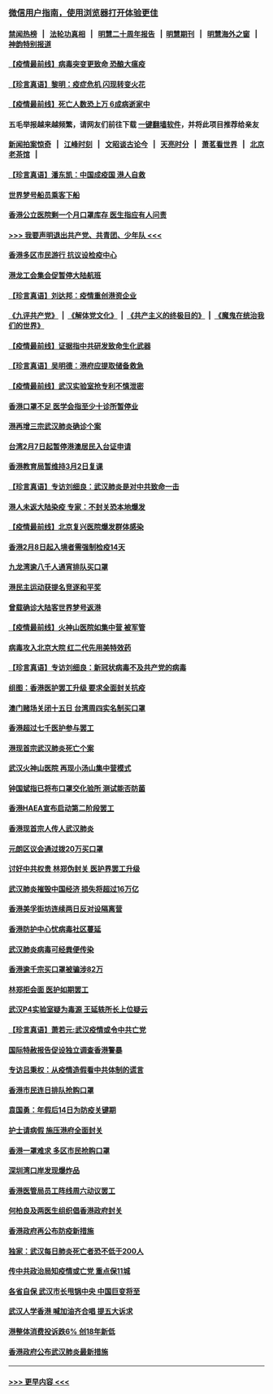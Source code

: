 ### [微信用户指南，使用浏览器打开体验更佳](https://github.com/gfw-breaker/banned-news1/blob/master/indexes/wechat-guide.md?t=0)
#### [禁闻热榜](热点新闻.md?t=0)  &nbsp;&nbsp;|&nbsp;&nbsp; [法轮功真相](https://github.com/gfw-breaker/truth/blob/master/README.md?t=0) &nbsp;&nbsp;|&nbsp;&nbsp; [明慧二十周年报告](https://github.com/gfw-breaker/mh-reports/blob/master/README.md?t=0) &nbsp;&nbsp;|&nbsp;&nbsp;[明慧期刊](https://github.com/gfw-breaker/mh-qikan) &nbsp;&nbsp;|&nbsp;&nbsp; [明慧海外之窗](https://github.com/gfw-breaker/mh-news/blob/master/README.md?t=0) &nbsp;&nbsp;|&nbsp;&nbsp; [神韵特别报道](https://github.com/gfw-breaker/mh-news/blob/master/shenyun.md?t=0)
#### [【疫情最前线】病毒突变更致命 恐酿大瘟疫](../pages/nsc415/n11859604.md?t=02110833) 
#### [【珍言真语】黎明：疫症危机 闪现转变火花](../pages/nsc415/n11859199.md?t=02110833) 
#### [【疫情最前线】死亡人数恐上万 6成病逝家中](../pages/nsc415/n11856687.md?t=02110833) 
#### 五毛举报越来越频繁，请网友们前往下载 [一键翻墙软件](https://github.com/gfw-breaker/ssr-accounts)，并将此项目推荐给亲友
#### [新闻拍案惊奇](https://github.com/gfw-breaker/banned-news1/blob/master/pages/link4.md) &nbsp;&nbsp;|&nbsp;&nbsp; [江峰时刻](https://github.com/gfw-breaker/banned-news1/blob/master/pages/link4.md) &nbsp;&nbsp;|&nbsp;&nbsp; [文昭谈古论今](https://github.com/gfw-breaker/banned-news1/blob/master/pages/link4.md) &nbsp;&nbsp;|&nbsp;&nbsp; [天亮时分](https://github.com/gfw-breaker/banned-news1/blob/master/pages/link4.md) &nbsp;&nbsp;|&nbsp;&nbsp; [萧茗看世界](https://github.com/gfw-breaker/banned-news1/blob/master/pages/link4.md) &nbsp;&nbsp;|&nbsp;&nbsp; [北京老茶馆](https://github.com/gfw-breaker/banned-news1/blob/master/pages/link4.md) &nbsp;&nbsp;|&nbsp;&nbsp; 
#### [【珍言真语】潘东凯：中国成疫国 港人自救](../pages/nsc415/n11856962.md?t=02110833) 
#### [世界梦号船员乘客下船](../pages/nsc415/n11856883.md?t=02110833) 
#### [香港公立医院剩一个月口罩库存 医生指应有人问责](../pages/nsc415/n11856875.md?t=02110833) 
#### [>>> 我要声明退出共产党、共青团、少年队 <<<](https://github.com/begood0513/goodnews/blob/master/quit/letter.md) 
#### [香港多区市民游行 抗议设检疫中心](../pages/nsc415/n11856866.md?t=02110833) 
#### [港龙工会集会促暂停大陆航班](../pages/nsc415/n11856840.md?t=02110833) 
#### [【珍言真语】刘达邦：疫情重创港资企业](../pages/nsc415/n11854274.md?t=02110833) 
#### [《九评共产党》](https://github.com/begood0513/9ping.md/blob/master/README.md) &nbsp;|&nbsp; [《解体党文化》](../../../../jtdwh.md/blob/master/README.md)  &nbsp;|&nbsp; [《共产主义的终极目的》](../../../../gczydzjmd.md/blob/master/README.md) &nbsp;|&nbsp; [《魔鬼在统治我们的世界》](../../../../mgztzwmdsj.md/blob/master/README.md) 
#### [【疫情最前线】证据指中共研发致命生化武器](../pages/nsc415/n11853087.md?t=02110833) 
#### [【珍言真语】吴明德：港府应提取储备救急](../pages/nsc415/n11852734.md?t=02110833) 
#### [【疫情最前线】武汉实验室抢专利不慎泄密](../pages/nsc415/n11850310.md?t=02110833) 
#### [香港口罩不足 医学会指至少十诊所暂停业](../pages/nsc415/n11850301.md?t=02110833) 
#### [港再增三宗武汉肺炎确诊个案](../pages/nsc415/n11850328.md?t=02110833) 
#### [台湾2月7日起暂停港澳居民入台证申请](../pages/nsc415/n11850304.md?t=02110833) 
#### [香港教育局暂维持3月2日复课](../pages/nsc415/n11850260.md?t=02110833) 
#### [【珍言真语】专访刘细良：武汉肺炎是对中共致命一击](../pages/nsc415/n11849934.md?t=02110833) 
#### [港人未返大陆染疫 专家：不封关恐本地爆发](../pages/nsc415/n11848021.md?t=02110833) 
#### [【疫情最前线】北京复兴医院爆发群体感染](../pages/nsc415/n11847626.md?t=02110833) 
#### [香港2月8日起入境者需强制检疫14天](../pages/nsc415/n11847658.md?t=02110833) 
#### [九龙湾逾八千人通宵排队买口罩](../pages/nsc415/n11847647.md?t=02110833) 
#### [港民主运动获提名竞逐和平奖](../pages/nsc415/n11847633.md?t=02110833) 
#### [曾载确诊大陆客世界梦号返港](../pages/nsc415/n11847608.md?t=02110833) 
#### [【疫情最前线】火神山医院如集中营 被军管](../pages/nsc415/n11847524.md?t=02110833) 
#### [病毒攻入北京大院 红二代先用美特效药](../pages/nsc415/n11847427.md?t=02110833) 
#### [【珍言真语】专访刘细良：新冠状病毒不及共产党的病毒](../pages/nsc415/n11847164.md?t=02110833) 
#### [组图：香港医护罢工升级 要求全面封关抗疫](../pages/nsc415/n11844107.md?t=02110833) 
#### [澳门赌场关闭十五日 台湾周四实名制买口罩](../pages/nsc415/n11845083.md?t=02110833) 
#### [香港超过七千医护参与罢工](../pages/nsc415/n11845051.md?t=02110833) 
#### [港现首宗武汉肺炎死亡个案](../pages/nsc415/n11844998.md?t=02110833) 
#### [武汉火神山医院 再现小汤山集中营模式](../pages/nsc415/n11844763.md?t=02110833) 
#### [钟国斌指已将布口罩交化验所 测试能否防菌](../pages/nsc415/n11842783.md?t=02110833) 
#### [香港HAEA宣布启动第二阶段罢工](../pages/nsc415/n11842723.md?t=02110833) 
#### [香港现首宗人传人武汉肺炎](../pages/nsc415/n11842766.md?t=02110833) 
#### [元朗区议会通过拨20万买口罩](../pages/nsc415/n11842754.md?t=02110833) 
#### [讨好中共权贵 林郑伪封关 医护界罢工升级](../pages/nsc415/n11842359.md?t=02110833) 
#### [武汉肺炎摧毁中国经济 损失将超过16万亿](../pages/nsc415/n11839723.md?t=02110833) 
#### [香港美孚街坊连续两日反对设隔离营](../pages/nsc415/n11839962.md?t=02110833) 
#### [香港防护中心忧病毒社区蔓延](../pages/nsc415/n11839933.md?t=02110833) 
#### [武汉肺炎病毒可经粪便传染](../pages/nsc415/n11839939.md?t=02110833) 
#### [香港逾千宗买口罩被骗涉82万](../pages/nsc415/n11839914.md?t=02110833) 
#### [林郑拒会面 医护如期罢工](../pages/nsc415/n11839892.md?t=02110833) 
#### [武汉P4实验室疑为毒源 王延轶所长上位疑云](../pages/nsc415/n11835543.md?t=02110833) 
#### [【珍言真语】萧若元:武汉疫情或令中共亡党](../pages/nsc415/n11829394.md?t=02110833) 
#### [国际特赦报告促设独立调查香港警暴](../pages/nsc415/n11833845.md?t=02110833) 
#### [专访吕秉权：从疫情造假看中共体制的谎言](../pages/nsc415/n11833813.md?t=02110833) 
#### [香港市民连日排队抢购口罩](../pages/nsc415/n11833794.md?t=02110833) 
#### [袁国勇：年假后14日为防疫关键期](../pages/nsc415/n11831088.md?t=02110833) 
#### [护士请病假 施压港府全面封关](../pages/nsc415/n11831030.md?t=02110833) 
#### [香港一罩难求 多区市民抢购口罩](../pages/nsc415/n11831002.md?t=02110833) 
#### [深圳湾口岸发现爆炸品](../pages/nsc415/n11828802.md?t=02110833) 
#### [香港医管局员工阵线周六动议罢工](../pages/nsc415/n11828762.md?t=02110833) 
#### [何柏良及两医生组织倡香港政府封关](../pages/nsc415/n11828749.md?t=02110833) 
#### [香港政府再公布防疫新措施](../pages/nsc415/n11828716.md?t=02110833) 
#### [独家：武汉每日肺炎死亡者恐不低于200人](../pages/nsc415/n11828240.md?t=02110833) 
#### [传中共政治局知疫情或亡党 重点保11城](../pages/nsc415/n11828145.md?t=02110833) 
#### [各省自保 武汉市长甩锅中央 中国巨变将至](../pages/nsc415/n11828021.md?t=02110833) 
#### [武汉人学香港 喊加油齐合唱 提五大诉求](../pages/nsc415/n11827046.md?t=02110833) 
#### [港整体消费投诉跌6% 创18年新低](../pages/nsc415/n11817280.md?t=02110833) 
#### [香港政府公布武汉肺炎最新措施](../pages/nsc415/n11817152.md?t=02110833) 

----
#### [ >>> 更早内容 <<< ](../indexes/nsc415-earlier.md)
